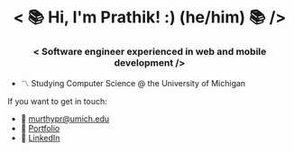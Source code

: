 <h1 align="center"> < 📚 Hi, I'm Prathik! :) (he/him) 📚 /> </h1> 
  
<h3 align="center">< Software engineer experienced in web and mobile development /></h3>

* 〽️ Studying Computer Science @ the University of Michigan

If you want to get in touch:

- 📧 murthypr@umich.edu
- 📁 [Portfolio](https://prathikm.dev)
- 💼 [LinkedIn](https://www.linkedin.com/in/prathik-murthy-a82b5b67/)

<!---
prathikmurthy/prathikmurthy is a ✨ special ✨ repository because its `README.md` (this file) appears on your GitHub profile.
You can click the Preview link to take a look at your changes.
--->
